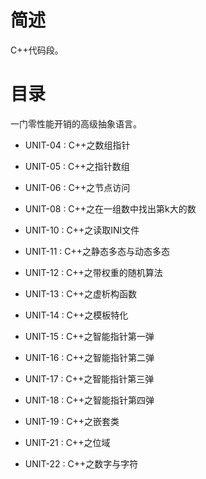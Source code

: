 # 简述

C++代码段。

# 目录

一门零性能开销的高级抽象语言。

+ UNIT-04 : C++之数组指针

+ UNIT-05 : C++之指针数组

+ UNIT-06 : C++之节点访问

+ UNIT-08 : C++之在一组数中找出第k大的数

+ UNIT-10 : C++之读取INI文件

+ UNIT-11 : C++之静态多态与动态多态

+ UNIT-12 : C++之带权重的随机算法

+ UNIT-13 : C++之虚析构函数

+ UNIT-14 : C++之模板特化

+ UNIT-15 : C++之智能指针第一弹

+ UNIT-16 : C++之智能指针第二弹

+ UNIT-17 : C++之智能指针第三弹

+ UNIT-18 : C++之智能指针第四弹

+ UNIT-19 : C++之嵌套类

+ UNIT-21 : C++之位域

+ UNIT-22 : C++之数字与字符
